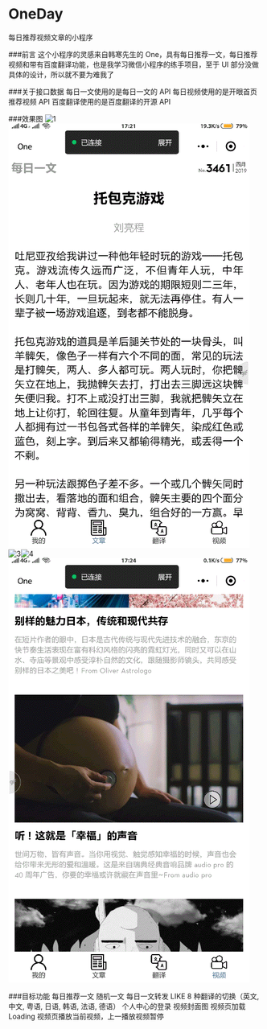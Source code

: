 # OneDay
每日推荐视频文章的小程序

###前言
这个小程序的灵感来自韩寒先生的 One，具有每日推荐一文，每日推荐视频和带有百度翻译功能，也是我学习微信小程序的练手项目，至于 UI 部分没做具体的设计，所以就不要为难我了

###关于接口数据
每日一文使用的是每日一文的 API
每日视频使用的是开眼首页推荐视频 API
百度翻译使用的是百度翻译的开源 API

###效果图
![1](./static/article.gif)![2](./static/translate.gif)![3](./static/video.gif)![4](./static/video2.gif)![5](./static/user.gif)

###目标功能
每日推荐一文
随机一文
每日一文转发
LIKE
8 种翻译的切换（英文, 中文, 粤语, 日语, 韩语, 法语, 德语）
个人中心的登录
视频封面图
视频页加载 Loading
视频页播放当前视频，上一播放视频暂停
